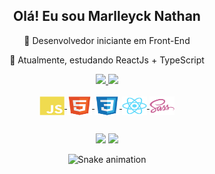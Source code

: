 <h2 align="center"> Olá! Eu sou Marlleyck Nathan</h2>

<p align="center"> 🔭 Desenvolvedor iniciante em Front-End</p>
<p align="center">🌱 Atualmente, estudando ReactJs + TypeScript</p>

<div align="center">
  <a href="https://github.com/marlleyck">
  <img height="180em" src="https://github-readme-stats.vercel.app/api?username=marlleyck&show_icons=true&theme=dark&include_all_commits=true&count_private=true"/>
  <img height="180em" src="https://github-readme-stats.vercel.app/api/top-langs/?username=marlleyck&layout=compact&langs_count=7&theme=dark"/>
</div>

<div style="display: inline_block" align="center"><br>
  <img align="center" alt="Marlleyck-Js" height="30" width="40" src="https://raw.githubusercontent.com/devicons/devicon/master/icons/javascript/javascript-plain.svg">
  <img align="center" alt="Marlleyck-HTML" height="30" width="40" src="https://raw.githubusercontent.com/devicons/devicon/master/icons/html5/html5-original.svg">
  <img align="center" alt="Marlleyck-CSS" height="30" width="40" src="https://raw.githubusercontent.com/devicons/devicon/master/icons/css3/css3-original.svg">
  <img align="center" alt="Marlleyck-React" height="30" width="40" src="https://github.com/devicons/devicon/blob/master/icons/react/react-original.svg">
  <img align="center" alt="Marlleyck-Sass" height="30" width="40" src="https://github.com/devicons/devicon/blob/master/icons/sass/sass-original.svg">
</div>
 
##
  
<div align="center"> 
  <a href="https://instagram.com/marlleykc" target="_blank"><img src="https://img.shields.io/badge/-Instagram-%23E4405F?style=for-the-badge&logo=instagram&logoColor=white" target="_blank"></a>
  <a href="https://www.linkedin.com/in/marlleyck" target="_blank"><img src="https://img.shields.io/badge/-LinkedIn-%230077B5?style=for-the-badge&logo=linkedin&logoColor=white" target="_blank"></a> 



  ![Snake animation](https://github.com/marlleyck/marlleyck/blob/output/github-contribution-grid-snake.svg)
</div>
